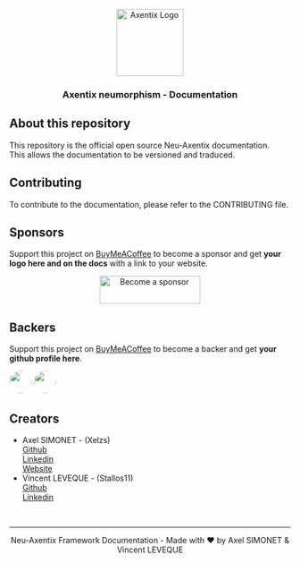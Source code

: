 <p align="center">
  <a href="https://useaxentix.com/">
    <img src="https://neu.useaxentix.com/img/neu-axentix.svg" alt="Axentix Logo" width="120" height="120">
  </a>
</p>

<h3 align="center">Axentix neumorphism - Documentation</h3>

## About this repository

This repository is the official open source Neu-Axentix documentation.  
This allows the documentation to be versioned and traduced.

<!-- ### Branches

Multiple branches are available :
 - The default branch <https://github.com/axentix/neu-docs> which is the docs corresponding to the latest Neu-Axentix version.
 - The docs branch <https://github.com/axentix/neu-docs/tree/gh-pages> which contains all generated docs versions
 - All the "v-x.x.x" branches containing the other Neu-Axentix documentation versions -->

## Contributing

To contribute to the documentation, please refer to the CONTRIBUTING file.

## Sponsors

Support this project on [BuyMeACoffee](https://www.buymeacoffee.com/axentix) to become a sponsor and get **your logo here and on the docs** with a link to your website.

<div align="center">
  <a href="https://www.buymeacoffee.com/axentix" target="_blank"><img src="https://cdn.buymeacoffee.com/buttons/v2/default-yellow.png" alt="Become a sponsor" height="50" width="180"></a>
</div>

## Backers

Support this project on [BuyMeACoffee](https://www.buymeacoffee.com/axentix) to become a backer and get **your github profile here**.

[<img src="https://avatars.githubusercontent.com/u/32241342?v=4" width="40" style="border-radius:50%"/>](https://github.com/Xelzs)
[<img src="https://avatars.githubusercontent.com/u/49057921?v=4" width="40" style="border-radius:50%"/>](https://github.com/Stallos11)

## Creators

- Axel SIMONET - (Xelzs)  
  [Github](https://github.com/Xelzs)  
  [Linkedin](https://www.linkedin.com/in/axel-simonet/)  
  [Website](https://axelsimonet.fr/)
- Vincent LEVEQUE - (Stallos11)  
  [Github](https://github.com/Stallos11)  
  [Linkedin](https://www.linkedin.com/in/leveque-vincent/)

<br>

___

<p align="center">
Neu-Axentix Framework Documentation - Made with ❤️ by Axel SIMONET & Vincent LEVEQUE
</p>
